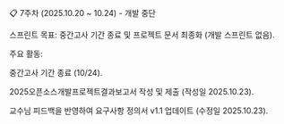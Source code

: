 📋 7주차 (2025.10.20 ~ 10.24) - 개발 중단

스프린트 목표: 중간고사 기간 종료 및 프로젝트 문서 최종화 (개발 스프린트 없음).

주요 활동:

중간고사 기간 종료 (10/24).

2025오픈소스개발프로젝트결과보고서 작성 및 제출 (작성일 2025.10.23).

교수님 피드백을 반영하여 요구사항 정의서 v1.1 업데이트 (수정일 2025.10.23).
